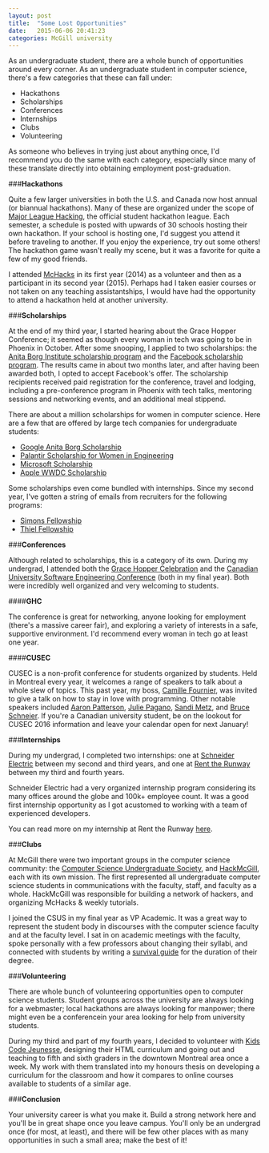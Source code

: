 ```yaml
---
layout: post
title:  "Some Lost Opportunities"
date:   2015-06-06 20:41:23
categories: McGill university
---
```


As an undergraduate student, there are a whole bunch of opportunities around every corner. As an undergraduate student in computer science, there's a few categories that these can fall under:

+ Hackathons
+ Scholarships
+ Conferences
+ Internships
+ Clubs
+ Volunteering

As someone who believes in trying just about anything once, I'd recommend you do the same with each category, especially since many of these translate directly into obtaining employment post-graduation. 

###**Hackathons**

Quite a few larger universities in both the U.S. and Canada now host annual (or biannual hackathons). Many of these are organized under the scope of [Major League Hacking](https://mlh.io), the official student hackathon league. Each semester, a schedule is posted with upwards of 30 schools hosting their own hackathon. If your school is hosting one, I'd suggest you attend it before traveling to another. If you enjoy the experience, try out some others! The hackathon game wasn't really my scene, but it was a favorite for quite a few of my good friends. 

I attended [McHacks](http://mchacks.io) in its first year (2014) as a volunteer and then as a participant in its second year (2015). Perhaps had I taken easier courses or not taken on any teaching assistantships, I would have had the opportunity to attend a hackathon held at another university. 

###**Scholarships**

At the end of my third year, I started hearing about the Grace Hopper Conference; it seemed as though every woman in tech was going to be in Phoenix in October. After some snooping, I applied to two scholarships: the [Anita Borg Institute scholarship program](http://anitaborg.org/awards-grants/ghc-scholarship-grants/) and the [Facebook scholarship program](https://www.facebook.com/careers/program/gracehopper2015/). The results came in about two months later, and after having been awarded both, I opted to accept Facebook's offer. The scholarship recipients received paid registration for the conference, travel and lodging, including a pre-conference program in Phoenix with tech talks, mentoring sessions and networking events, and an additional meal stippend.

There are about a million scholarships for women in computer science. Here are a few that are offered by large tech companies for undergraduate students: 

+ [Google Anita Borg Scholarship](http://www.google.com/anitaborg/)
+ [Palantir Scholarship for Women in Engineering](https://www.palantir.com/college/scholarship/)
+ [Microsoft Scholarship](http://careers.microsoft.com/careers/en/us/university-programs.aspx#tab_scholarship-program-qualifications)
+ [Apple WWDC Scholarship](https://developer.apple.com/wwdc/scholarships/)

Some scholarships even come bundled with internships. Since my second year, I've gotten a string of emails from recruiters for the following programs: 

+ [Simons Fellowship](https://www.simonsfoundation.org/funding/funding-opportunities/mathematics-physical-sciences/simons-fellow-program/)
+ [Thiel Fellowship](http://www.thielfellowship.org)

###**Conferences**

Although related to scholarships, this is a category of its own. During my undergrad, I attended both the [Grace Hopper Celebration](http://gracehopper.org) and the [Canadian University Software Engineering Conference](http://2015.cusec.net) (both in my final year). Both were incredibly well organized and very welcoming to students. 

####**GHC**

The conference is great for networking, anyone looking for employment (there's a massive career fair), and exploring a variety of interests in a safe, supportive environment. I'd recommend every woman in tech go at least one year.

####**CUSEC**

CUSEC is a non-profit conference for students organized by students. Held in Montreal every year, it welcomes a range of speakers to talk about a whole slew of topics. This past year, my boss, [Camille Fournier](https://www.twitter.com/skamille/), was invited to give a talk on how to stay in love with programming. Other notable speakers included [Aaron Patterson](http://www.twitter.com/tenderlove/), [Julie Pagano](http://juliepagano.com/), [Sandi Metz](http://www.twitter.com/sandimetz/), and [Bruce Schneier](http://www.twitter.com/schneierblog/). If you're a Canadian university student, be on the lookout for CUSEC 2016 information and leave your calendar open for next January!

###**Internships**

During my undergrad, I completed two internships: one at [Schneider Electric](http://www.schneider-electric.com/ww/en/) between my second and third years, and one at [Rent the Runway](http://www.renttherunway.com) between my third and fourth years. 

Schneider Electric had a very organized internship program considering its many offices around the globe and 100k+ employee count. It was a good first internship opportunity as I got acustomed to working with a team of experienced developers. 

You can read more on my internship at Rent the Runway [here](http://dresscode.renttherunway.com/blog/a-post-internship-look-at-rtr).

###**Clubs**

At McGill there were two important groups in the computer science community: the [Computer Science Undergraduate Society](http://mcgill-csus.github.io), and [HackMcGill](http://hackmcgill.com), each with its own mission. The first represented all undergraduate computer science students in communications with the faculty, staff, and faculty as a whole. HackMcGill was responsible for building a network of hackers, and organizing McHacks & weekly tutorials. 

I joined the CSUS in my final year as VP Academic. It was a great way to represent the student body in discourses with the computer science faculty and at the faculty level. I sat in on academic meetings with the faculty, spoke personally with a few professors about changing their syllabi, and connected with students by writing a [survival guide](http://mcgill-csus.github.io/content/compmajorguide.html) for the duration of their degree. 

###**Volunteering**

There are whole bunch of volunteering opportunities open to computer science students. Student groups across the university are always looking for a webmaster; local hackathons are always looking for manpower; there might even be a conferencein your area looking for help from university students. 

During my third and part of my fourth years, I decided to volunteer with [Kids Code Jeunesse](http://www.kidscodejeunesse.org/en/home/), designing their HTML curriculum and going out and teaching to fifth and sixth graders in the downtown Montreal area once a week. My work with them translated into my honours thesis on developing a curriculum for the classroom and how it compares to online courses available to students of a similar age.

###**Conclusion**

Your university career is what you make it. Build a strong network here and you'll be in great shape once you leave campus. You'll only be an undergrad once (for most, at least), and there will be few other places with as many opportunities in such a small area; make the best of it!


